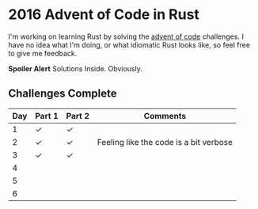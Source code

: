 2016 Advent of Code in Rust
===========================

I'm working on learning Rust by solving the [advent of code](http://adventofcode.com/)
challenges. I have no idea what I'm doing, or what idiomatic Rust looks like, so feel
free to give me feedback.

**Spoiler Alert** Solutions Inside. Obviously.

Challenges Complete
-------------------

Day | Part 1 | Part 2 | Comments
----|--------|--------|---------
1   |   ✓    |   ✓    |
2   |   ✓    |   ✓    | Feeling like the code is a bit verbose
3   |   ✓    |   ✓    |
4   |        |        |
5   |        |        |
6   |        |        |




